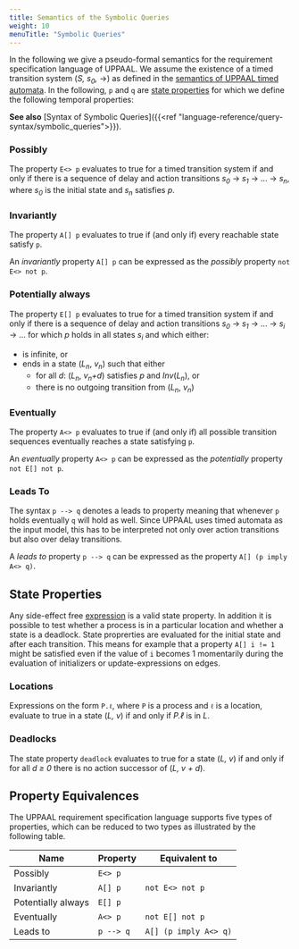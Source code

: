```yaml
---
title: Semantics of the Symbolic Queries
weight: 10
menuTitle: "Symbolic Queries"
---
```


In the following we give a pseudo-formal semantics for the requirement specification language of UPPAAL. We assume the existence of a timed transition system (_S, s<sub>0</sub>,_ →) as defined in the [semantics of UPPAAL timed automata](/language-reference/system-description/semantics/). In the following, `p` and `q` are [state properties](#state-properties) for which we define the following temporal properties:

**See also** [Syntax of Symbolic Queries]({{<ref "language-reference/query-syntax/symbolic_queries">}}).

### Possibly

The property `E<> p` evaluates to true for a timed transition system if and only if there is a sequence of delay and action transitions _s_<sub>_0_</sub> &rarr; _s_<sub>_1_</sub> &rarr; ... &rarr; _s_<sub>_n_</sub>, where _s_<sub>_0_</sub> is the initial state and _s_<sub>_n_</sub> satisfies _p_.

### Invariantly

The property `A[] p` evaluates to true if (and only if) every reachable state satisfy `p`.

An _invariantly_ property `A[] p` can be expressed as the _possibly_ property `not E<> not p`.

### Potentially always

The property `E[] p` evaluates to true for a timed transition system if and only if there is a sequence of delay and action transitions _s_<sub>_0_</sub> &rarr; _s_<sub>_1_</sub> &rarr; ... &rarr; _s_<sub>_i_</sub> &rarr; ... for which _p_ holds in all states _s_<sub>_i_</sub> and which either:

*   is infinite, or
*   ends in a state (_L_<sub>_n_</sub>, _v_<sub>_n_</sub>) such that either
    *   for all _d_: (_L_<sub>_n_</sub>, _v_<sub>_n_</sub>_+d_) satisfies _p_ and _Inv_(_L_<sub>_n_</sub>), or
    *   there is no outgoing transition from (_L_<sub>_n_</sub>, _v_<sub>_n_</sub>)

### Eventually

The property `A<> p` evaluates to true if (and only if) all possible transition sequences eventually reaches a state satisfying `p`.

An _eventually_ property `A<> p` can be expressed as the _potentially_ property `not E[] not p`.

### Leads To

The syntax `p --> q` denotes a leads to property meaning that whenever `p` holds eventually `q` will hold as well. Since UPPAAL uses timed automata as the input model, this has to be interpreted not only over action transitions but also over delay transitions.

A _leads to_ property `p --> q` can be expressed as the property `A[] (p imply A<> q)`.



## State Properties

Any side-effect free [expression](/language-reference/expressions/) is a valid state property. In addition it is possible to test whether a process is in a particular location and whether a state is a deadlock. State proprerties are evaluated for the initial state and after each transition. This means for example that a property `A[] i != 1` might be satisfied even if the value of `i` becomes 1 momentarily during the evaluation of initializers or update-expressions on edges.

### Locations

Expressions on the form `P.ℓ`, where `P` is a process and `ℓ` is a location, evaluate to true in a state (_L, v_) if and only if _P.ℓ_ is in _L_.

### Deadlocks

The state property `deadlock` evaluates to true for a state (_L, v_) if and only if for all _d ≥ 0_ there is no action successor of (_L, v + d_).

## Property Equivalences

The UPPAAL requirement specification language supports five types of properties, which can be reduced to two types as illustrated by the following table.

| Name               | Property  | Equivalent to         |
|--------------------|-----------|-----------------------|
| Possibly           | `E<> p`   |                       |
| Invariantly        | `A[] p`   | `not E<> not p`       |
| Potentially always | `E[] p`   |                       |
| Eventually         | `A<> p`   | `not E[] not p`       |
| Leads to           | `p --> q` | `A[] (p imply A<> q)` |

</center>
